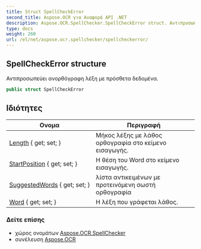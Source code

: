 ```yaml
---
title: Struct SpellCheckError
second_title: Aspose.OCR για Αναφορά API .NET
description: Aspose.OCR.SpellChecker.SpellCheckError struct. Αντιπροσωπεύει ανορθόγραφη λέξη με πρόσθετα δεδομένα.
type: docs
weight: 260
url: /el/net/aspose.ocr.spellchecker/spellcheckerror/
---
```

## SpellCheckError structure

Αντιπροσωπεύει ανορθόγραφη λέξη με πρόσθετα δεδομένα.

```csharp
public struct SpellCheckError
```

## Ιδιότητες

| Ονομα | Περιγραφή |
| --- | --- |
| [Length](../../aspose.ocr.spellchecker/spellcheckerror/length/) { get; set; } | Μήκος λέξης με λάθος ορθογραφία στο κείμενο εισαγωγής. |
| [StartPosition](../../aspose.ocr.spellchecker/spellcheckerror/startposition/) { get; set; } | Η θέση του Word στο κείμενο εισαγωγής. |
| [SuggestedWords](../../aspose.ocr.spellchecker/spellcheckerror/suggestedwords/) { get; set; } | λίστα αντικειμένων με προτεινόμενη σωστή ορθογραφία |
| [Word](../../aspose.ocr.spellchecker/spellcheckerror/word/) { get; set; } | Η λέξη που γράφεται λάθος. |

### Δείτε επίσης

* χώρος ονομάτων [Aspose.OCR.SpellChecker](../../aspose.ocr.spellchecker/)
* συνέλευση [Aspose.OCR](../../)


